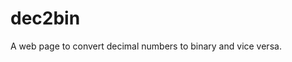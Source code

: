   dec2bin
===============================

A web page to convert decimal numbers to binary and vice versa.




